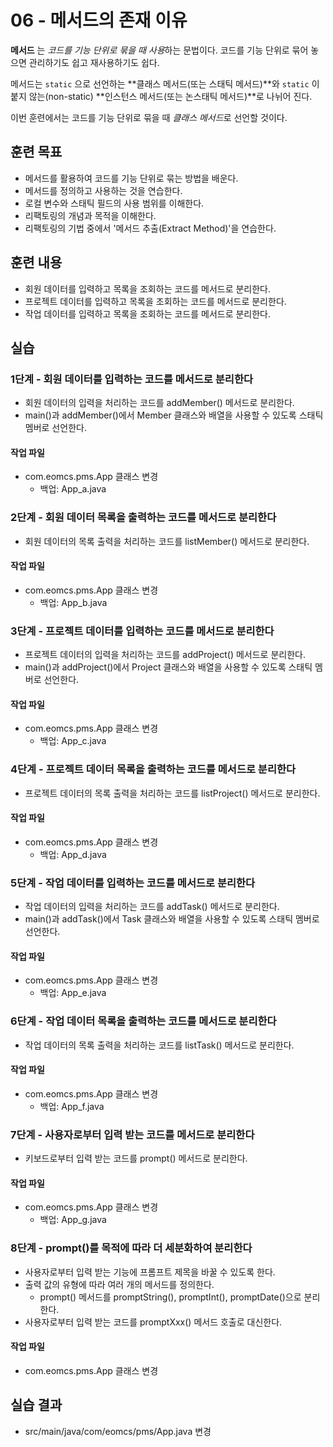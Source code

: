 # 06 - 메서드의 존재 이유

**메서드** 는 *코드를 기능 단위로 묶을 때 사용*하는 문법이다. 
코드를 기능 단위로 묶어 놓으면 관리하기도 쉽고 재사용하기도 쉽다.

메서드는 `static` 으로 선언하는 **클래스 메서드(또는 스태틱 메서드)**와
`static` 이 붙지 않는(non-static) **인스턴스 메서드(또는 논스태틱 메서드)**로 나뉘어 진다.

이번 훈련에서는 코드를 기능 단위로 묶을 때 *클래스 메서드*로 선언할 것이다.  

## 훈련 목표

- 메서드를 활용하여 코드를 기능 단위로 묶는 방법을 배운다.
- 메서드를 정의하고 사용하는 것을 연습한다.
- 로컬 변수와 스태틱 필드의 사용 범위를 이해한다.
- 리팩토링의 개념과 목적을 이해한다.
- 리팩토링의 기법 중에서 '메서드 추출(Extract Method)'을 연습한다.

## 훈련 내용

- 회원 데이터를 입력하고 목록을 조회하는 코드를 메서드로 분리한다.
- 프로젝트 데이터를 입력하고 목록을 조회하는 코드를 메서드로 분리한다.
- 작업 데이터를 입력하고 목록을 조회하는 코드를 메서드로 분리한다.

## 실습

### 1단계 - 회원 데이터를 입력하는 코드를 메서드로 분리한다

- 회원 데이터의 입력을 처리하는 코드를 addMember() 메서드로 분리한다.
- main()과 addMember()에서 Member 클래스와 배열을 사용할 수 있도록 스태틱 멤버로 선언한다.
   
#### 작업 파일

- com.eomcs.pms.App 클래스 변경 
  - 백업: App_a.java

### 2단계 - 회원 데이터 목록을 출력하는 코드를 메서드로 분리한다

- 회원 데이터의 목록 출력을 처리하는 코드를 listMember() 메서드로 분리한다.
 
#### 작업 파일

- com.eomcs.pms.App 클래스 변경
  - 백업: App_b.java

### 3단계 - 프로젝트 데이터를 입력하는 코드를 메서드로 분리한다

- 프로젝트 데이터의 입력을 처리하는 코드를 addProject() 메서드로 분리한다.
- main()과 addProject()에서 Project 클래스와 배열을 사용할 수 있도록 스태틱 멤버로 선언한다.

#### 작업 파일

- com.eomcs.pms.App 클래스 변경 
    - 백업: App_c.java

### 4단계 - 프로젝트 데이터 목록을 출력하는 코드를 메서드로 분리한다

- 프로젝트 데이터의 목록 출력을 처리하는 코드를 listProject() 메서드로 분리한다.

#### 작업 파일

- com.eomcs.pms.App 클래스 변경
  - 백업: App_d.java

### 5단계 - 작업 데이터를 입력하는 코드를 메서드로 분리한다

- 작업 데이터의 입력을 처리하는 코드를 addTask() 메서드로 분리한다.
- main()과 addTask()에서 Task 클래스와 배열을 사용할 수 있도록 스태틱 멤버로 선언한다.

#### 작업 파일

- com.eomcs.pms.App 클래스 변경
  - 백업: App_e.java

### 6단계 - 작업 데이터 목록을 출력하는 코드를 메서드로 분리한다

- 작업 데이터의 목록 출력을 처리하는 코드를 listTask() 메서드로 분리한다.

#### 작업 파일

- com.eomcs.pms.App 클래스 변경
  - 백업: App_f.java

### 7단계 - 사용자로부터 입력 받는 코드를 메서드로 분리한다

- 키보드로부터 입력 받는 코드를 prompt() 메서드로 분리한다.

#### 작업 파일

- com.eomcs.pms.App 클래스 변경
  - 백업: App_g.java

### 8단계 - prompt()를 목적에 따라 더 세분화하여 분리한다

- 사용자로부터 입력 받는 기능에 프롬프트 제목을 바꿀 수 있도록 한다. 
- 출력 값의 유형에 따라 여러 개의 메서드를 정의한다.
  - prompt() 메서드를 promptString(), promptInt(), promptDate()으로 분리한다.
- 사용자로부터 입력 받는 코드를 promptXxx() 메서드 호출로 대신한다.

#### 작업 파일

- com.eomcs.pms.App 클래스 변경

## 실습 결과

- src/main/java/com/eomcs/pms/App.java 변경